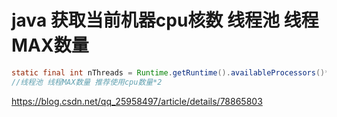 # java 获取当前机器cpu核数 线程池 线程MAX数量

  ```java
static final int nThreads = Runtime.getRuntime().availableProcessors()*2;
//线程池 线程MAX数量 推荐使用cpu数量*2
  ```




https://blog.csdn.net/qq_25958497/article/details/78865803



